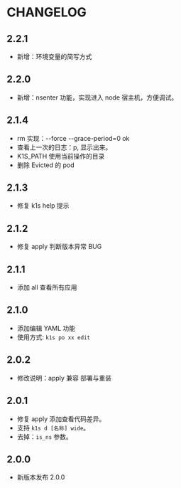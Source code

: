 # CHANGELOG

## 2.2.1

- 新增：环境变量的简写方式

## 2.2.0

- 新增：nsenter 功能，实现进入 node 宿主机，方便调试。

## 2.1.4

- rm 实现：--force --grace-period=0 ok
- 查看上一次的日志：p, 显示出来。
- K1S_PATH 使用当前操作的目录
- 删除 Evicted 的 pod

## 2.1.3

- 修复 k1s help 提示

## 2.1.2

- 修复 apply 判断版本异常 BUG

## 2.1.1

- 添加 all 查看所有应用

## 2.1.0

- 添加编辑 YAML 功能
- 使用方式: `k1s po xx edit`

## 2.0.2

- 修改说明：apply 兼容 部署与重装

## 2.0.1

- 修复 apply 添加查看代码差异。
- 支持 `k1s d [名称] wide`。
- 去掉：`is_ns` 参数。

## 2.0.0

- 新版本发布 2.0.0
  